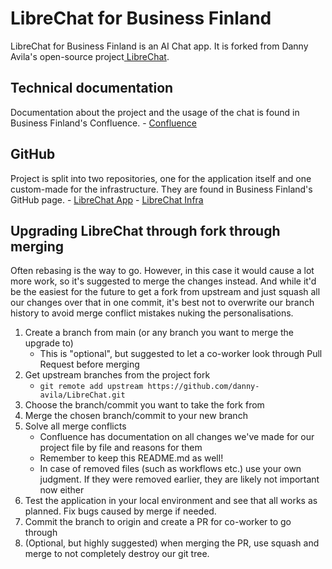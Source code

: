 <h1>LibreChat for Business Finland</h1>
LibreChat for Business Finland is an AI Chat app. 
It is forked from Danny Avila's open-source project<a href="https://github.com/danny-avila/LibreChat"> LibreChat</a>.

<h2>Technical documentation</h2>
Documentation about the project and the usage of the chat is found in Business Finland's Confluence.
- <a href="https://businessfinland.atlassian.net/wiki/spaces/CHAT/overview">Confluence</a>

<h2>GitHub</h2>
Project is split into two repositories, one for the application itself and one custom-made for the infrastructure. 
They are found in Business Finland's GitHub page.  
- <a href="https://github.com/BusinessFinland/libre-chat-app">LibreChat App</a>
- <a href="https://github.com/BusinessFinland/libre-chat-infra">LibreChat Infra</a>

<h2>Upgrading LibreChat through fork through merging</h2>
Often rebasing is the way to go. However, in this case it would cause a lot more work, so it's suggested to merge the
changes instead. And while it'd be the easiest for the future to get a fork from upstream and just squash all our 
changes over that in one commit, it's best not to overwrite our branch history to avoid merge conflict mistakes nuking 
the personalisations. 

1. Create a branch from main (or any branch you want to merge the upgrade to)
   - This is "optional", but suggested to let a co-worker look through Pull Request before merging
2. Get upstream branches from the project fork
   - `git remote add upstream https://github.com/danny-avila/LibreChat.git`
3. Choose the branch/commit you want to take the fork from
4. Merge the chosen branch/commit to your new branch 
5. Solve all merge conflicts
   - Confluence has documentation on all changes we've made for our project file by file and reasons for them
   - Remember to keep this README.md as well!
   - In case of removed files (such as workflows etc.) use your own judgment. If they were removed earlier, they are 
     likely not important now either
6. Test the application in your local environment and see that all works as planned. Fix bugs caused by merge if needed.
7. Commit the branch to origin and create a PR for co-worker to go through
8. (Optional, but highly suggested) when merging the PR, use squash and merge to not completely destroy our git tree. 